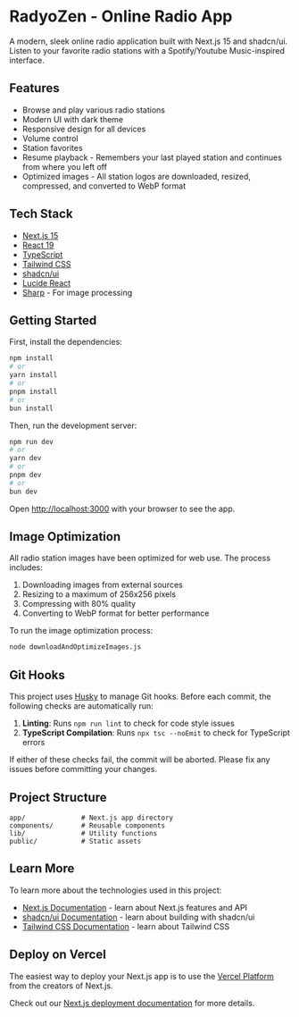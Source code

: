 # RadyoZen - Online Radio App

A modern, sleek online radio application built with Next.js 15 and shadcn/ui. Listen to your favorite radio stations with a Spotify/Youtube Music-inspired interface.

## Features

- Browse and play various radio stations
- Modern UI with dark theme
- Responsive design for all devices
- Volume control
- Station favorites
- Resume playback - Remembers your last played station and continues from where you left off
- Optimized images - All station logos are downloaded, resized, compressed, and converted to WebP format

## Tech Stack

- [Next.js 15](https://nextjs.org/)
- [React 19](https://react.dev/)
- [TypeScript](https://www.typescriptlang.org/)
- [Tailwind CSS](https://tailwindcss.com/)
- [shadcn/ui](https://ui.shadcn.com/)
- [Lucide React](https://lucide.dev/)
- [Sharp](https://sharp.pixelplumbing.com/) - For image processing

## Getting Started

First, install the dependencies:

```bash
npm install
# or
yarn install
# or
pnpm install
# or
bun install
```

Then, run the development server:

```bash
npm run dev
# or
yarn dev
# or
pnpm dev
# or
bun dev
```

Open [http://localhost:3000](http://localhost:3000) with your browser to see the app.

## Image Optimization

All radio station images have been optimized for web use. The process includes:

1. Downloading images from external sources
2. Resizing to a maximum of 256x256 pixels
3. Compressing with 80% quality
4. Converting to WebP format for better performance

To run the image optimization process:

```bash
node downloadAndOptimizeImages.js
```

## Git Hooks

This project uses [Husky](https://typicode.github.io/husky/) to manage Git hooks. Before each commit, the following checks are automatically run:

1. **Linting**: Runs `npm run lint` to check for code style issues
2. **TypeScript Compilation**: Runs `npx tsc --noEmit` to check for TypeScript errors

If either of these checks fail, the commit will be aborted. Please fix any issues before committing your changes.

## Project Structure

```
app/              # Next.js app directory
components/       # Reusable components
lib/              # Utility functions
public/           # Static assets
```

## Learn More

To learn more about the technologies used in this project:

- [Next.js Documentation](https://nextjs.org/docs) - learn about Next.js features and API
- [shadcn/ui Documentation](https://ui.shadcn.com/) - learn about building with shadcn/ui
- [Tailwind CSS Documentation](https://tailwindcss.com/docs/) - learn about Tailwind CSS

## Deploy on Vercel

The easiest way to deploy your Next.js app is to use the [Vercel Platform](https://vercel.com/new?utm_medium=default-template&filter=next.js&utm_source=create-next-app&utm_campaign=create-next-app-readme) from the creators of Next.js.

Check out our [Next.js deployment documentation](https://nextjs.org/docs/app/building-your-application/deploying) for more details.